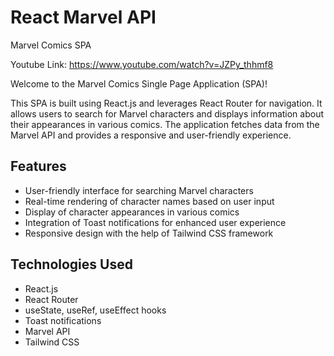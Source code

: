 <h1>React Marvel API</h1>
Marvel Comics SPA

Youtube Link: https://www.youtube.com/watch?v=JZPy_thhmf8

Welcome to the Marvel Comics Single Page Application (SPA)!

This SPA is built using React.js and leverages React Router for navigation. It allows users to search for Marvel characters and displays information about their appearances in various comics. The application fetches data from the Marvel API and provides a responsive and user-friendly experience.

## Features

- User-friendly interface for searching Marvel characters
- Real-time rendering of character names based on user input
- Display of character appearances in various comics
- Integration of Toast notifications for enhanced user experience
- Responsive design with the help of Tailwind CSS framework

## Technologies Used

- React.js
- React Router
- useState, useRef, useEffect hooks
- Toast notifications
- Marvel API
- Tailwind CSS




